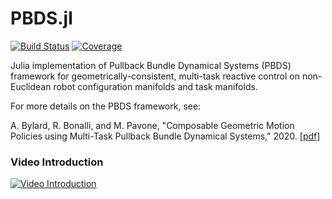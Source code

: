 # PBDS.jl

[![Build Status](https://travis-ci.com/StanfordASL/PBDS.jl.svg?branch=main)](https://travis-ci.com/StanfordASL/PBDS.jl)
[![Coverage](https://codecov.io/gh/StanfordASL/PBDS.jl/branch/main/graph/badge.svg)](https://codecov.io/gh/StanfordASL/PBDS.jl)

Julia implementation of Pullback Bundle Dynamical Systems (PBDS) framework for geometrically-consistent, multi-task reactive control on non-Euclidean robot configuration manifolds and task manifolds.

For more details on the PBDS framework, see:

A. Bylard, R. Bonalli, and M. Pavone, "Composable Geometric Motion Policies using Multi-Task Pullback Bundle Dynamical Systems," 2020. [[pdf]](https://arxiv.org/abs/2101.01297)

### Video Introduction
[![Video Introduction](https://user-images.githubusercontent.com/19652890/101411579-11370380-3896-11eb-887a-0ecec2bd9c65.png)](https://youtu.be/-NzsbF5hQ44)
